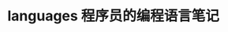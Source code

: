  # languages 程序员的编程语言笔记                    
            
                            
                            
                                  
             
              
   
 
    
      
